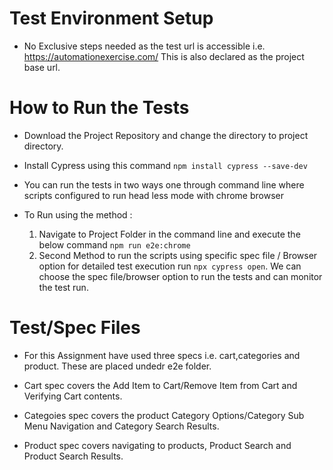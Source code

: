 # Test Environment Setup
   - No Exclusive steps needed as the test url is accessible i.e. https://automationexercise.com/
     This is also declared as the project base url. 

# How to Run the Tests
   - Download the Project Repository and change the directory to project directory. 

   - Install Cypress using this command
     ```npm install cypress --save-dev```

   - You can run the tests in two ways one through command line where scripts configured to run head less mode with chrome browser
   
   - To Run using the method :
      1. Navigate to Project Folder in the command line and execute the below command
                         ```npm run e2e:chrome```
      2. Second Method to run the scripts using specific spec file / Browser option for detailed test execution run
                        ```npx cypress open```.
      We can choose the spec file/browser option to run the tests and can  monitor the test run.

                        
# Test/Spec Files
   - For this Assignment have used three specs i.e. cart,categories and product. These are placed undedr e2e folder.

   - Cart spec covers the Add Item to Cart/Remove Item from Cart and Verifying Cart contents.

   - Categoies spec covers the product Category Options/Category Sub Menu Navigation and Category Search Results.

   - Product spec covers navigating to products, Product Search and Product Search Results.